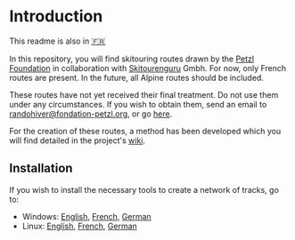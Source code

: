 # Introduction

This readme is also in [:fr:](https://github.com/skitourenguru/Routes/blob/main/README.md)

In this repository, you will find skitouring routes drawn by the [Petzl Foundation](https://www.petzl.com/fondation/) in collaboration with [Skitourenguru](https://skitourenguru.ch/) Gmbh.
For now, only French routes are present. In the future, all Alpine routes should be included.

These routes have not yet received their final treatment. Do not use them under any circumstances. If you wish to obtain them, send an email to
randohiver@fondation-petzl.org, or go [here](https://download.skitourenguru.com/public/France-Ski.zip).

For the creation of these routes, a method has been developed which you will find detailed in the project's [wiki](https://github.com/skitourenguru/Routes/wiki/Home-en).


## Installation

If you wish to install the necessary tools to create a network of tracks, go to:
* Windows:
[English](https://github.com/skitourenguru/Routes/wiki/Installation-en-win), [French](https://github.com/skitourenguru/Routes/wiki/Installation-win), [German](https://github.com/skitourenguru/Routes/wiki/Installation-de-win)
* Linux:
[English](https://github.com/skitourenguru/Routes/wiki/Installation-en), [French](https://github.com/skitourenguru/Routes/wiki/Installation), [German](https://github.com/skitourenguru/Routes/wiki/Installation-de)
